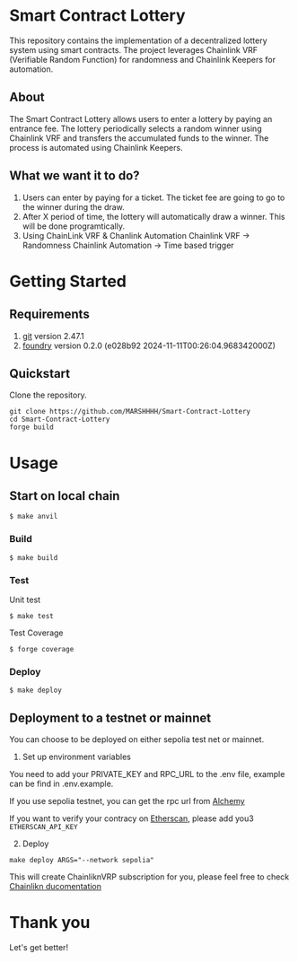# Smart Contract Lottery

This repository contains the implementation of a decentralized lottery system using smart contracts. The project leverages Chainlink VRF (Verifiable Random Function) for randomness and Chainlink Keepers for automation.

## About

The Smart Contract Lottery allows users to enter a lottery by paying an entrance fee. The lottery periodically selects a random winner using Chainlink VRF and transfers the accumulated funds to the winner. The process is automated using Chainlink Keepers.

## What we want it to do?

1. Users can enter by paying for a ticket.
    The ticket fee are going to go to the winner during the draw.
2. After X period of time, the lottery will automatically draw a winner.
    This will be done programtically.
3. Using ChainLink VRF & Chanlink Automation
    Chainlink VRF -> Randomness
    Chainlink Automation -> Time based trigger

# Getting Started

## Requirements

1. [git](https://git-scm.com/book/en/v2/Getting-Started-Installing-Git) version 2.47.1
2. [foundry](https://getfoundry.sh/) version 0.2.0 (e028b92 2024-11-11T00:26:04.968342000Z)


## Quickstart

Clone the repository.
```
git clone https://github.com/MARSHHHH/Smart-Contract-Lottery
cd Smart-Contract-Lottery
forge build
```

# Usage

## Start on local chain

```shell
$ make anvil
```

### Build

```shell
$ make build
```

### Test

Unit test

```shell
$ make test
```

Test Coverage
```shell
$ forge coverage
```

### Deploy

```shell
$ make deploy
```

## Deployment to a testnet or mainnet

You can choose to be deployed on either sepolia test net or mainnet.

1. Set up environment variables

You need to add your PRIVATE_KEY and RPC_URL to the .env file, example can be find in .env.example.

If you use sepolia testnet, you can get the rpc url from [Alchemy](https://dashboard.alchemy.com/)

If you want to verify your contracy on [Etherscan](https://etherscan.io/), please add you3 `ETHERSCAN_API_KEY`

2. Deploy

```
make deploy ARGS="--network sepolia"
```
This will create ChainliknVRP subscription for you, please feel free to check [Chainlikn ducomentation](https://docs.chain.link/chainlink-automation/compatible-contracts)

# Thank you

Let's get better!